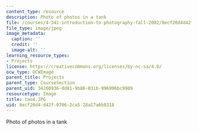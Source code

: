 ```yaml
---
content_type: resource
description: Photo of photos in a tank
file: /courses/4-341-introduction-to-photography-fall-2002/8ecf20d4d42f07062ca528a17a6b8318_tao4.JPG
file_type: image/jpeg
image_metadata:
  caption: ''
  credit: ''
  image-alt: ''
learning_resource_types:
- Projects
license: https://creativecommons.org/licenses/by-nc-sa/4.0/
ocw_type: OCWImage
parent_title: Projects
parent_type: CourseSection
parent_uid: 34260936-dd81-9b86-831b-996996bc9909
resourcetype: Image
title: tao4.JPG
uid: 8ecf20d4-d42f-0706-2ca5-28a17a6b8318
---
```

Photo of photos in a tank
